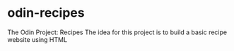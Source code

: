 # odin-recipes
The Odin Project: Recipes
The idea for this project is to build a basic recipe website using HTML